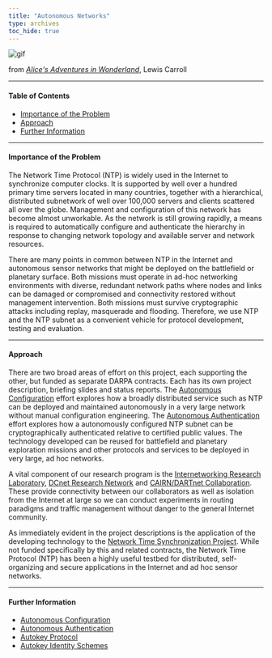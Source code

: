 ```yaml
---
title: "Autonomous Networks"
type: archives
toc_hide: true
---
```


![gif](/archives/pic/rabbit.gif)

from [_Alice's Adventures in Wonderland_](/reflib/pictures/), Lewis Carroll

* * *

#### Table of Contents

*   [Importance of the Problem](/reflib/autonet/#importance-of-the-problem)
*   [Approach](/reflib/autonet/#approach)
*   [Further Information](/reflib/autonet/#further-information)

* * *

#### Importance of the Problem

The Network Time Protocol (NTP) is widely used in the Internet to synchronize computer clocks. It is supported by well over a hundred primary time servers located in many countries, together with a hierarchical, distributed subnetwork of well over 100,000 servers and clients scattered all over the globe. Management and configuration of this network has become almost unworkable. As the network is still growing rapidly, a means is required to automatically configure and authenticate the hierarchy in response to changing network topology and available server and network resources.

There are many points in common between NTP in the Internet and autonomous sensor networks that might be deployed on the battlefield or planetary surface. Both missions must operate in ad-hoc networking environments with diverse, redundant network paths where nodes and links can be damaged or compromised and connectivity restored without management intervention. Both missions must survive cryptographic attacks including replay, masquerade and flooding. Therefore, we use NTP and the NTP subnet as a convenient vehicle for protocol development, testing and evaluation.

* * *

#### Approach

There are two broad areas of effort on this project, each supporting the other, but funded as separate DARPA contracts. Each has its own project description, briefing slides and status reports. The [Autonomous Configuration](/reflib/autocfg/) effort explores how a broadly distributed service such as NTP can be deployed and maintained autonomously in a very large network without manual configuration engineering. The [Autonomous Authentication](/reflib/autokey/) effort explores how a autonomously configured NTP subnet can be cryptographically authenticated relative to certified public values. The technology developed can be reused for battlefield and planetary exploration missions and other protocols and services to be deployed in very large, ad hoc networks.

A vital component of our research program is the [Internetworking Research Laboratory](/reflib/lab), [DCnet Research Network](/reflib/dcnet/) and [CAIRN/DARTnet Collaboration](/reflib/dartnet/). These provide connectivity between our collaborators as well as isolation from the Internet at large so we can conduct experiments in routing paradigms and traffic management without danger to the general Internet community.

As immediately evident in the project descriptions is the application of the developing technology to the [Network Time Synchronization Project](/reflib/ntp/). While not funded specifically by this and related contracts, the Network Time Protocol (NTP) has been a highly useful testbed for distributed, self-organizing and secure applications in the Internet and ad hoc sensor networks.

* * *

#### Further Information

*   [Autonomous Configuration](/reflib/autocfg/)
*   [Autonomous Authentication](/reflib/autokey/)
*   [Autokey Protocol](/reflib/proto/)
*   [Autokey Identity Schemes](/reflib/ident/)